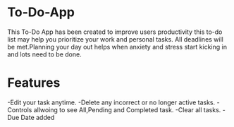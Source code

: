 # To-Do-App
This To-Do App has been created to improve users productivity this to-do list may help you prioritize your work and personal tasks.
All deadlines will be met.Planning your day out helps when anxiety and stress start kicking in and lots need to be done.

# Features
-Edit your task anytime.
-Delete any incorrect or no longer active tasks.
-Controls allwoing to see All,Pending and Completed task.
-Clear all tasks.
-Due Date added
